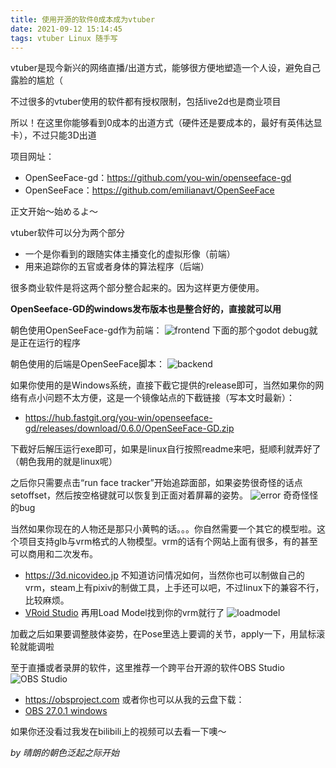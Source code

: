 ```yaml
---
title: 使用开源的软件0成本成为vtuber
date: 2021-09-12 15:14:45
tags: vtuber Linux 随手写
---
```


vtuber是现今新兴的网络直播/出道方式，能够很方便地塑造一个人设，避免自己露脸的尴尬（

不过很多的vtuber使用的软件都有授权限制，包括live2d也是商业项目

所以！在这里你能够看到0成本的出道方式（硬件还是要成本的，最好有英伟达显卡），不过只能3D出道

项目网址：
 - OpenSeeFace-gd：<https://github.com/you-win/openseeface-gd>
 - OpenSeeFace：<https://github.com/emilianavt/OpenSeeFace>

正文开始～始めるよ～

vtuber软件可以分为两个部分
 - 一个是你看到的跟随实体主播变化的虚拟形像（前端）
 - 用来追踪你的五官或者身体的算法程序（后端）
 
很多商业软件是将这两个部分整合起来的。因为这样更方便使用。

**OpenSeeface-GD的windows发布版本也是整合好的，直接就可以用**
 
朝色使用OpenSeeFace-gd作为前端：
![frontend](/images/21-09-12/front-end.png)
下面的那个godot debug就是正在运行的程序

朝色使用的后端是OpenSeeFace脚本：
![backend](/images/21-09-12/back-end.png)

如果你使用的是Windows系统，直接下截它提供的release即可，当然如果你的网络有点小问题不太方便，这是一个镜像站点的下截链接（写本文时最新）：
 - <https://hub.fastgit.org/you-win/openseeface-gd/releases/download/0.6.0/OpenSeeFace-GD.zip>
 
下截好后解压运行exe即可，如果是linux自行按照readme来吧，挺顺利就弄好了（朝色我用的就是linux呢）
 
之后你只需要点击“run face tracker”开始追踪面部，如果姿势很奇怪的话点setoffset，然后按空格键就可以恢复到正面对着屏幕的姿势。
![error](/images/21-09-12/error.png)
奇奇怪怪的bug

当然如果你现在的人物还是那只小黄鸭的话。。。你自然需要一个其它的模型啦。这个项目支持glb与vrm格式的人物模型。vrm的话有个网站上面有很多，有的甚至可以商用和二次发布。
 - <https://3d.nicovideo.jp>
不知道访问情况如何，当然你也可以制做自己的vrm，steam上有pixiv的制做工具，上手还可以吧，不过linux下的兼容不行，比较麻烦。
 - [VRoid Studio](https://store.steampowered.com/app/1486350/VRoid_Studio_v0140/)
再用Load Model找到你的vrm就行了
![loadmodel](/images/21-09-12/load-model.png)

加截之后如果要调整肢体姿势，在Pose里选上要调的关节，apply一下，用鼠标滚轮就能调啦

至于直播或者录屏的软件，这里推荐一个跨平台开源的软件OBS Studio
![OBS Studio](/images/21-09-12/obs.png)
 - <https://obsproject.com>
或者你也可以从我的云盘下载：
 - [OBS 27.0.1 windows](https://pan.zhaose.cyou/home/Tools/Windows/OBS-Studio-27.0.1-Full-Installer-x64.exe)

如果你还没看过我发在bilibili上的视频可以去看一下噢～

*by 晴朗的朝色泛起之际开始*
 
